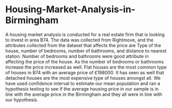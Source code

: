 # Housing-Market-Analysis-in-Birmingham
A housing market analysis is conducted for a real estate firm that is looking to invest in area B74. The data was collected from Rightmove, and the attributes collected from the dataset that affects the price are Type of the house, number of bedrooms, number of bathrooms, and distance to nearest station. Number of bedrooms and bathrooms were good attribute in affecting the price of the house. As the number of bedrooms or bathrooms increase the price increased as well. Flat houses are the most common type of houses in B74 with an average price of £198000. It has seen as well that detached houses are the most expensive type of houses amongst all. We have used confidence interval to estimate our mean population and ran a hypothesis testing to see if the average housing price in our sample is in line with the average price in the Birmingham and they all were in line with our hypothesis.
